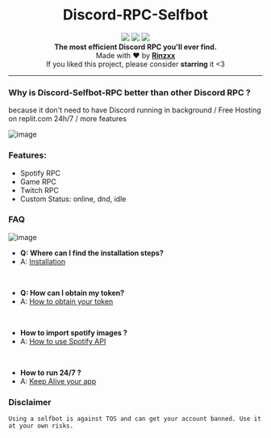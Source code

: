 <h1 align="center">Discord-RPC-Selfbot</h1>

<p align="center">
  <a href="https://github.com/Mewzax/Discord-RPC-Selfbot/"><img src="https://img.shields.io/github/last-commit/Mewzax/Discord-Selfbot-RPC?style=flat" /></a>
  <a href="https://github.com/Mewzax/Discord-RPC-Selfbot/stargazers"><img src="https://img.shields.io/github/stars/Mewzax/Discord-Selfbot-RPC?style=flat" /></a>
  <a href="https://github.com/Mewzax/Discord-RPC-Selfbot/"><img src="https://visitor-badge.laobi.icu/badge?page_id=Mewzax.Discord-Selfbot-RPC" /></a>
 
  <br>
  <b>The most efficient Discord RPC you'll ever find.</b><br>
  Made with ❤ by <b><a href="https://github.com/Rinxyzz">Rinzxx</a></b>
  <br>
  If you liked this project, please consider <b>starring</b> it <3
</p>

---

 ### Why is Discord-Selfbot-RPC better than other Discord RPC ?

 because it don't need to have Discord running in background / Free Hosting on replit.com 24h/7 / more features

![image](https://user-images.githubusercontent.com/75091300/199565539-111d4043-23ae-47e9-aa4f-671e71635167.png)


### Features:

- Spotify RPC
- Game RPC
- Twitch RPC
- Custom Status: online, dnd, idle

### FAQ

![image](https://user-images.githubusercontent.com/75091300/199565394-1577deab-8035-4d7b-b02e-d863e6638e3f.png)

- **Q: Where can I find the installation steps?**
- A: [Installation](https://github.com/Mewzax/Discord-Selfbot-RPC/wiki/Installation)

<br />

- **Q: How can I obtain my token?**
- A: [How to obtain your token](https://www.youtube.com/watch?v=rawcwqFJCCE)

<br />

- **How to import spotify images ?**
- A: [How to use Spotify API](https://github.com/Mewzax/Discord-Selfbot-RPC/wiki/Spotify-API)

<br />

- **How to run 24/7 ?**
- A: [Keep Alive your app](https://github.com/Mewzax/Discord-Selfbot-RPC/wiki/Keep-Alive)

### Disclaimer
```
Using a selfbot is against TOS and can get your account banned. Use it at your own risks.
```
